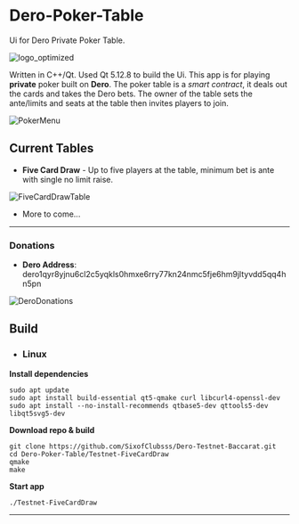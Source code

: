 # Dero-Poker-Table
Ui for Dero Private Poker Table.

![logo_optimized](https://user-images.githubusercontent.com/84689659/165416164-7e63fc07-e2ef-4391-9e6b-ed8eeaa6d2af.png)

Written in C++/Qt. Used Qt 5.12.8 to build the Ui. This app is for playing **private** poker built on **Dero**. The poker table is a _smart contract_, it deals out the cards and takes the Dero bets. The owner of the table sets the ante/limits and seats at the table then invites players to join.

![PokerMenu](https://user-images.githubusercontent.com/84689659/168459412-95a0da71-3464-4095-b286-2937998d597e.png)

## Current Tables
- **Five Card Draw**  -  Up to five players at the table, minimum bet is ante with single no limit raise.

![FiveCardDrawTable](https://user-images.githubusercontent.com/84689659/168459898-428109ec-16d2-4549-821c-edb108a834bb.png)

- More to come...


---
### Donations
- **Dero Address**: dero1qyr8yjnu6cl2c5yqkls0hmxe6rry77kn24nmc5fje6hm9jltyvdd5qq4hn5pn

![DeroDonations](https://user-images.githubusercontent.com/84689659/165414903-44164e7e-4277-44f8-b1fe-8d139f559db1.jpg)

## Build

- ### Linux

**Install dependencies**
```
sudo apt update
sudo apt install build-essential qt5-qmake curl libcurl4-openssl-dev
sudo apt install --no-install-recommends qtbase5-dev qttools5-dev libqt5svg5-dev
```

**Download repo & build**
```
git clone https://github.com/SixofClubsss/Dero-Testnet-Baccarat.git
cd Dero-Poker-Table/Testnet-FiveCardDraw
qmake
make
```

**Start app**
```
./Testnet-FiveCardDraw
```

---
